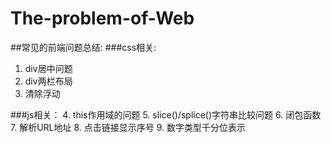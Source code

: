 # The-problem-of-Web
##常见的前端问题总结:
###css相关:
1. div居中问题
2. div两栏布局
3.  清除浮动

###js相关：
4. this作用域的问题
5. slice()/splice()字符串比较问题
6. 闭包函数
7. 解析URL地址
8. 点击链接显示序号
9. 数字类型千分位表示

